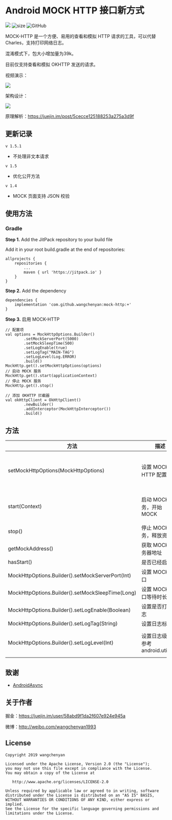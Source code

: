 # Android MOCK HTTP 接口新方式

[![](https://jitpack.io/v/wangchenyan/mock-http.svg)](https://jitpack.io/#wangchenyan/mock-http)
![size](https://img.shields.io/badge/size-39k-FF4500.svg?style=flat)
![GitHub](https://img.shields.io/github/license/wangchenyan/mock-http.svg)

MOCK-HTTP 是一个方便、易用的查看和模拟 HTTP 请求的工具，可以代替 Charles，支持打印网络日志。

混淆模式下，包大小增加量为39k。

目前仅支持查看和模拟 OKHTTP 发送的请求。

视频演示：

[![](https://raw.githubusercontent.com/wangchenyan/mock-http/master/art/demo.jpg)](https://v.youku.com/v_show/id_XNDUzNzE5MTM4NA==.html)

架构设计：

![](https://raw.githubusercontent.com/wangchenyan/mock-http/master/art/architecture.jpg)

原理解析：https://juejin.im/post/5cecce125188253a275a3d9f

## 更新记录

`v 1.5.1`
- 不处理非文本请求

`v 1.5`
- 优化公开方法

`v 1.4`
- MOCK 页面支持 JSON 校验

## 使用方法

### Gradle

**Step 1.** Add the JitPack repository to your build file

Add it in your root build.gradle at the end of repositories:

```
allprojects {
	repositories {
		...
		maven { url 'https://jitpack.io' }
	}
}
```

**Step 2.** Add the dependency

```
dependencies {
    implementation 'com.github.wangchenyan:mock-http:+'
}
```

**Step 3.** 启用 MOCK-HTTP

```
// 配置项
val options = MockHttpOptions.Builder()
        .setMockServerPort(5000)
        .setMockSleepTime(500)
        .setLogEnable(true)
        .setLogTag("MAIN-TAG")
        .setLogLevel(Log.ERROR)
        .build()
MockHttp.get().setMockHttpOptions(options)
// 启动 MOCK 服务
MockHttp.get().start(applicationContext)
// 停止 MOCK 服务
MockHttp.get().stop()

// 添加 OKHTTP 拦截器
val okHttpClient = OkHttpClient()
        .newBuilder()
        .addInterceptor(MockHttpInterceptor())
        .build()
```

## 方法

| 方法 | 描述 | 备注 |
| ---- | ---- | ---- |
| setMockHttpOptions(MockHttpOptions) | 设置 MOCK HTTP 配置项 | 需要在 start(Context) 方法之前调用，否则将使用默认配置 |
| start(Context) | 启动 MOCK 服务，开始 MOCK | 如果是多进程应用，只需要在主进程中初始化 |
| stop() | 停止 MOCK 服务，释放资源 | |
| getMockAddress() | 获取 MOCK 服务器地址 | |
| hasStart() | 是否已经启动 | |
| MockHttpOptions.Builder().setMockServerPort(Int) | 设置 MOCK 端口 | |
| MockHttpOptions.Builder().setMockSleepTime(Long) | 设置 MOCK 接口等待时长 | 单位毫秒，默认为0 |
| MockHttpOptions.Builder().setLogEnable(Boolean) | 设置是否打印日志 | 开启 Mock 后才能打印日志 |
| MockHttpOptions.Builder().setLogTag(String) | 设置日志标签 | |
| MockHttpOptions.Builder().setLogLevel(Int) | 设置日志级别，参考 android.util.Log | 支持 VERBOSE DEBUG INFO WARN ERROR |

## 致谢

- [AndroidAsync](https://github.com/koush/AndroidAsync)

## 关于作者

掘金：https://juejin.im/user/58abd9f1da2f607e924e945a

微博：http://weibo.com/wangchenyan1993

## License

    Copyright 2019 wangchenyan

    Licensed under the Apache License, Version 2.0 (the "License");
    you may not use this file except in compliance with the License.
    You may obtain a copy of the License at

       http://www.apache.org/licenses/LICENSE-2.0

    Unless required by applicable law or agreed to in writing, software
    distributed under the License is distributed on an "AS IS" BASIS,
    WITHOUT WARRANTIES OR CONDITIONS OF ANY KIND, either express or implied.
    See the License for the specific language governing permissions and
    limitations under the License.

